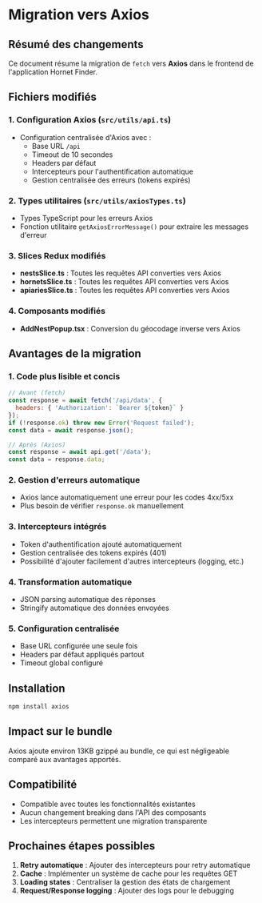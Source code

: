 # Migration vers Axios

## Résumé des changements

Ce document résume la migration de `fetch` vers **Axios** dans le frontend de l'application Hornet Finder.

## Fichiers modifiés

### 1. Configuration Axios (`src/utils/api.ts`)
- Configuration centralisée d'Axios avec :
  - Base URL `/api`
  - Timeout de 10 secondes
  - Headers par défaut
  - Intercepteurs pour l'authentification automatique
  - Gestion centralisée des erreurs (tokens expirés)

### 2. Types utilitaires (`src/utils/axiosTypes.ts`)
- Types TypeScript pour les erreurs Axios
- Fonction utilitaire `getAxiosErrorMessage()` pour extraire les messages d'erreur

### 3. Slices Redux modifiés
- **nestsSlice.ts** : Toutes les requêtes API converties vers Axios
- **hornetsSlice.ts** : Toutes les requêtes API converties vers Axios  
- **apiariesSlice.ts** : Toutes les requêtes API converties vers Axios

### 4. Composants modifiés
- **AddNestPopup.tsx** : Conversion du géocodage inverse vers Axios

## Avantages de la migration

### 1. Code plus lisible et concis
```javascript
// Avant (fetch)
const response = await fetch('/api/data', {
  headers: { 'Authorization': `Bearer ${token}` }
});
if (!response.ok) throw new Error('Request failed');
const data = await response.json();

// Après (Axios)
const response = await api.get('/data');
const data = response.data;
```

### 2. Gestion d'erreurs automatique
- Axios lance automatiquement une erreur pour les codes 4xx/5xx
- Plus besoin de vérifier `response.ok` manuellement

### 3. Intercepteurs intégrés
- Token d'authentification ajouté automatiquement
- Gestion centralisée des tokens expirés (401)
- Possibilité d'ajouter facilement d'autres intercepteurs (logging, etc.)

### 4. Transformation automatique
- JSON parsing automatique des réponses
- Stringify automatique des données envoyées

### 5. Configuration centralisée
- Base URL configurée une seule fois
- Headers par défaut appliqués partout
- Timeout global configuré

## Installation

```bash
npm install axios
```

## Impact sur le bundle
Axios ajoute environ 13KB gzippé au bundle, ce qui est négligeable comparé aux avantages apportés.

## Compatibilité
- Compatible avec toutes les fonctionnalités existantes
- Aucun changement breaking dans l'API des composants
- Les intercepteurs permettent une migration transparente

## Prochaines étapes possibles

1. **Retry automatique** : Ajouter des intercepteurs pour retry automatique
2. **Cache** : Implémenter un système de cache pour les requêtes GET
3. **Loading states** : Centraliser la gestion des états de chargement
4. **Request/Response logging** : Ajouter des logs pour le debugging
